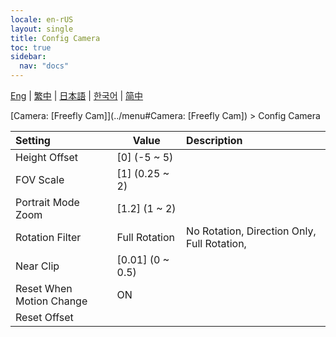 ```yaml
---
locale: en-rUS
layout: single
title: Config Camera
toc: true
sidebar:
  nav: "docs"
---
```

[Eng](/dancexr/menu/2025.4/scene/config_camera) | [繁中](/tw/dancexr/menu/2025.4/scene/config_camera) | [日本語](/jp/dancexr/menu/2025.4/scene/config_camera) | [한국어](/kr/dancexr/menu/2025.4/scene/config_camera) | [简中](/zh/dancexr/menu/2025.4/scene/config_camera)

[Camera: [Freefly Cam]](../menu#Camera: [Freefly Cam]) > Config Camera



| Setting | Value | Description |
| :--- | --- | :--- |
| Height Offset | [0] (-5 ~ 5) | 
| FOV Scale | [1] (0.25 ~ 2) | 
| Portrait Mode Zoom | [1.2] (1 ~ 2) | 
| Rotation Filter | Full Rotation | No Rotation, Direction Only, Full Rotation, 
| Near Clip | [0.01] (0 ~ 0.5) | 
| Reset When Motion Change | ON | 
| Reset Offset || 
